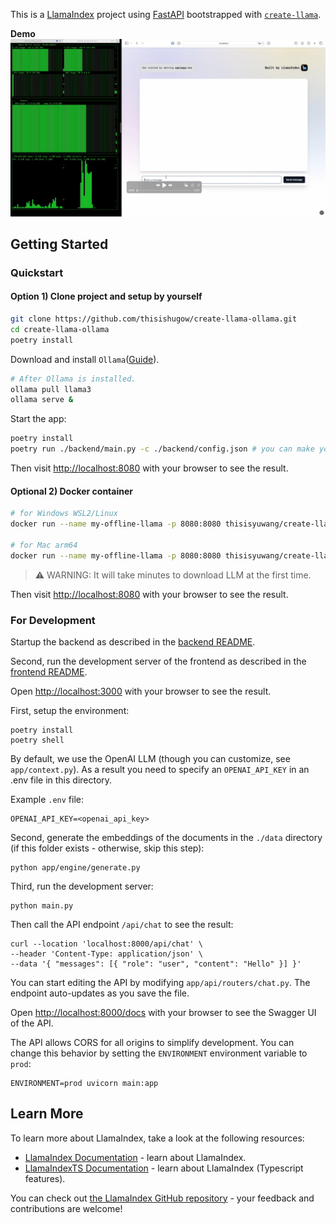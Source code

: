This is a [LlamaIndex](https://www.llamaindex.ai/) project using [FastAPI](https://fastapi.tiangolo.com/) bootstrapped with [`create-llama`](https://github.com/run-llama/LlamaIndexTS/tree/main/packages/create-llama).

**Demo** 
<a href="https://youtu.be/qcpgABzRrQk" target="_blank"><img src="./assets/img/demo-cover.png" width="800px"/></a>


## Getting Started
### Quickstart
#### Option 1) Clone project and setup by yourself
```bash
git clone https://github.com/thisishugow/create-llama-ollama.git
cd create-llama-ollama
poetry install
```
Download and install `Ollama`([Guide](https://ollama.com)). 
```bash
# After Ollama is installed.
ollama pull llama3
ollama serve &
```

Start the app:
```bash
poetry install
poetry run ./backend/main.py -c ./backend/config.json # you can make your configuration. 
```
Then visit [http://localhost:8080](http://localhost:8080) with your browser to see the result.

#### Optional 2) Docker container

```bash
# for Windows WSL2/Linux
docker run --name my-offline-llama -p 8080:8080 thisisyuwang/create-llama-ollama:latest-linux-amd64 

# for Mac arm64
docker run --name my-offline-llama -p 8080:8080 thisisyuwang/create-llama-ollama:latest-arm64 
```
> ⚠️ WARNING: It will take minutes to download LLM at the first time.   

Then visit [http://localhost:8080](http://localhost:8080) with your browser to see the result.



### For Development
Startup the backend as described in the [backend README](./backend/README.md).

Second, run the development server of the frontend as described in the [frontend README](./frontend/README.md).

Open [http://localhost:3000](http://localhost:3000) with your browser to see the result.

First, setup the environment:

```
poetry install
poetry shell
```

By default, we use the OpenAI LLM (though you can customize, see `app/context.py`). As a result you need to specify an `OPENAI_API_KEY` in an .env file in this directory.

Example `.env` file:

```
OPENAI_API_KEY=<openai_api_key>
```

Second, generate the embeddings of the documents in the `./data` directory (if this folder exists - otherwise, skip this step):

```
python app/engine/generate.py
```

Third, run the development server:

```
python main.py
```

Then call the API endpoint `/api/chat` to see the result:

```
curl --location 'localhost:8000/api/chat' \
--header 'Content-Type: application/json' \
--data '{ "messages": [{ "role": "user", "content": "Hello" }] }'
```

You can start editing the API by modifying `app/api/routers/chat.py`. The endpoint auto-updates as you save the file.

Open [http://localhost:8000/docs](http://localhost:8000/docs) with your browser to see the Swagger UI of the API.

The API allows CORS for all origins to simplify development. You can change this behavior by setting the `ENVIRONMENT` environment variable to `prod`:

```
ENVIRONMENT=prod uvicorn main:app
```

## Learn More

To learn more about LlamaIndex, take a look at the following resources:

- [LlamaIndex Documentation](https://docs.llamaindex.ai) - learn about LlamaIndex.
- [LlamaIndexTS Documentation](https://ts.llamaindex.ai) - learn about LlamaIndex (Typescript features).

You can check out [the LlamaIndex GitHub repository](https://github.com/run-llama/llama_index) - your feedback and contributions are welcome!

